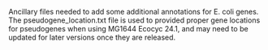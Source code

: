 Ancillary files needed to add some additional annotations for E. coli genes. The pseudogene_location.txt file is used
to provided proper gene locations for pseudogenes when using MG1644 Ecocyc 24.1, and may need to be updated for later 
versions once they are released.